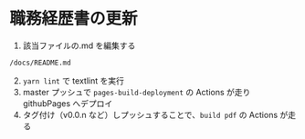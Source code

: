 # 職務経歴書の更新

1. 該当ファイルの.md を編集する

```
/docs/README.md
```

2. `yarn lint` で textlint を実行
3. master プッシュで `pages-build-deployment` の Actions が走り githubPages へデプロイ
4. タグ付け（v0.0.n など）しプッシュすることで、`build pdf` の Actions が走る
